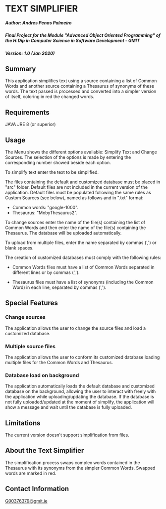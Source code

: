 # TEXT SIMPLIFIER

##### Author: Andres Penas Palmeiro
##### Final Project for the Module "Advanced Object Oriented Programming" of the H.Dip in Computer Science in Software Development - GMIT
##### Version: 1.0 (Jan 2020)

## Summary
This application simplifies text using a source containing a list of Common Words and another source containing a Thesaurus of synonyms of these words. The text passed is processed and converted into a simpler version of itself, coloring in red the changed words.

## Requirements
JAVA JRE 8 (or superior)

## Usage
The Menu shows the different options available: Simplify Text and Change Sources. The selection of the options is made by entering the corresponding number showed beside each option.

To simplify text enter the text to be simplified.

The files containing the default and customized database must be placed in "src" folder. Default files are not included in the current version of the application. Default files must be populated following the same rules as Custom Sources (see below), named as follows and in ".txt" format:
* Common words: "google-1000".
* Thesaurus: "MobyThesaurus2".

To change sources enter the name of the file(s) containing the list of Common Words and then enter the name of the file(s) containing the Thesaurus. The database will be uploaded automatically. 

To upload from multiple files, enter the name separated by commas (',') or blank spaces.

The creation of customized databases must comply with the following rules:

* Common Words files must have a list of Common Words separated in different lines or by commas (',').

* Thesaurus files must have a list of synonyms (including the Common Word) in each line, separated by commas (',').

## Special Features
### Change sources
The application allows the user to change the source files and load a customized database.

### Multiple source files
The application allows the user to conform its customized database loading multiple files for the Common Words and Thesaurus.

### Database load on background
The application automatically loads the default database and customized database on the background, allowing the user to interact with freely with the application while uploading/updating the database. If the database is not fully uploaded/updated at the moment of simplify, the application will show a message and wait until the database is fully uploaded.

## Limitations
The current version doesn't support simplification from files.

## About the Text Simplifier
The simplification process swaps complex words contained in the Thesaurus with its synonyms from the simpler Common Words. Swapped words are marked in red.

## Contact Information
G00376379@gmit.ie
